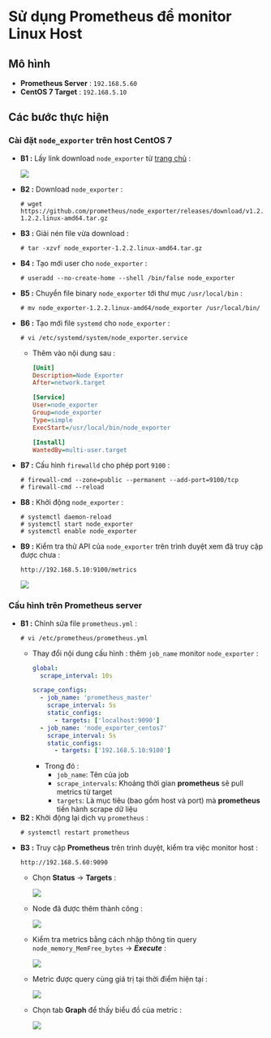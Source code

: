 # Sử dụng Prometheus để monitor Linux Host
## **Mô hình**
- **Prometheus Server** : `192.168.5.60`
- **CentOS 7 Target** : `192.168.5.10`
## **Các bước thực hiện**
### **Cài đặt `node_exporter` trên host CentOS 7**
- **B1 :** Lấy link download `node_exporter` từ [trang chủ](https://prometheus.io/download/) :

    <img src=https://i.imgur.com/x4g4Kuv.png>

- **B2 :** Download `node_exporter` :
    ```
    # wget https://github.com/prometheus/node_exporter/releases/download/v1.2.2/node_exporter-1.2.2.linux-amd64.tar.gz
    ```
- **B3 :** Giải nén file vừa download :
    ```
    # tar -xzvf node_exporter-1.2.2.linux-amd64.tar.gz
    ```
- **B4 :** Tạo mới user cho `node_exporter` :
    ```
    # useradd --no-create-home --shell /bin/false node_exporter
    ```
- **B5 :** Chuyển file binary `node_exporter` tới thư mục `/usr/local/bin` :
    ```
    # mv node_exporter-1.2.2.linux-amd64/node_exporter /usr/local/bin/
    ```
- **B6 :** Tạo mới file `systemd` cho `node_exporter` :
    ```
    # vi /etc/systemd/system/node_exporter.service
    ```
    - Thêm vào nội dung sau :
        ```ini
        [Unit]
        Description=Node Exporter
        After=network.target

        [Service]
        User=node_exporter
        Group=node_exporter
        Type=simple
        ExecStart=/usr/local/bin/node_exporter

        [Install]
        WantedBy=multi-user.target
        ```
- **B7 :** Cấu hình `firewalld` cho phép port `9100` :
    ```
    # firewall-cmd --zone=public --permanent --add-port=9100/tcp
    # firewall-cmd --reload
    ```
- **B8 :** Khởi động `node_exporter` :
    ```
    # systemctl daemon-reload
    # systemctl start node_exporter
    # systemctl enable node_exporter
    ```
- **B9 :** Kiểm tra thử API của `node_exporter` trên trình duyệt xem đã truy cập được chưa :
    ```
    http://192.168.5.10:9100/metrics
    ```
    <img src=https://i.imgur.com/lTQhojK.png>
### **Cấu hình trên Prometheus server**
- **B1 :** Chỉnh sửa file `prometheus.yml` :
    ```
    # vi /etc/prometheus/prometheus.yml
    ```
    - Thay đổi nội dung cấu hình : thêm `job_name` monitor `node_exporter` :
        ```yaml
        global:
          scrape_interval: 10s

        scrape_configs:
          - job_name: 'prometheus_master'
            scrape_interval: 5s
            static_configs:
              - targets: ['localhost:9090']
          - job_name: 'node_exporter_centos7'
            scrape_interval: 5s
            static_configs:
              - targets: ['192.168.5.10:9100']
        ```
        - Trong đó :
            - `job_name`: Tên của job
            - `scrape_intervals`: Khoảng thời gian **prometheus** sẽ pull metrics từ target
            - `targets`: Là mục tiêu (bao gồm host và port) mà **prometheus** tiến hành scrape dữ liệu
- **B2 :** Khởi động lại dịch vụ `prometheus` :
    ```
    # systemctl restart prometheus
    ```
- **B3 :** Truy cập **Prometheus** trên trình duyệt, kiểm tra việc monitor host :
    ```
    http://192.168.5.60:9090
    ```
    - Chọn **Status** -> **Targets** :

        <img src=https://i.imgur.com/vb5HghI.png>

    - Node đã được thêm thành công :

        <img src=https://i.imgur.com/N7tFE9B.png>

    - Kiểm tra metrics bằng cách nhập thông tin query `node_memory_MemFree_bytes` -> ***Execute*** :

        <img src=https://i.imgur.com/mXwxHEH.png>

    - Metric được query cùng giá trị tại thời điểm hiện tại :

        <img src=https://i.imgur.com/0eg4MCN.png>

    - Chọn tab **Graph** để thấy biểu đồ của metric :

        <img src=https://i.imgur.com/EnnmN0J.png>